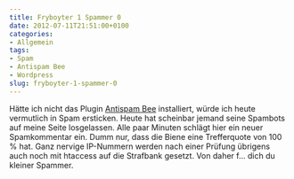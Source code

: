 ```yaml
---
title: Fryboyter 1 Spammer 0
date: 2012-07-11T21:51:00+0100
categories:
- Allgemein
tags:
- Spam
- Antispam Bee
- Wordpress
slug: fryboyter-1-spammer-0
---
```

Hätte ich nicht das Plugin [Antispam Bee](http://playground.ebiene.de/antispam-bee-wordpress-plugin "Antispam Bee") installiert, würde ich heute vermutlich in Spam ersticken. Heute hat scheinbar jemand seine Spambots auf meine Seite losgelassen. Alle paar Minuten schlägt hier ein neuer Spamkommentar ein. Dumm nur, dass die Biene eine Trefferquote von 100 % hat. Ganz nervige IP-Nummern werden nach einer Prüfung übrigens auch noch mit htaccess auf die Strafbank gesetzt. Von daher f... dich du kleiner Spammer.